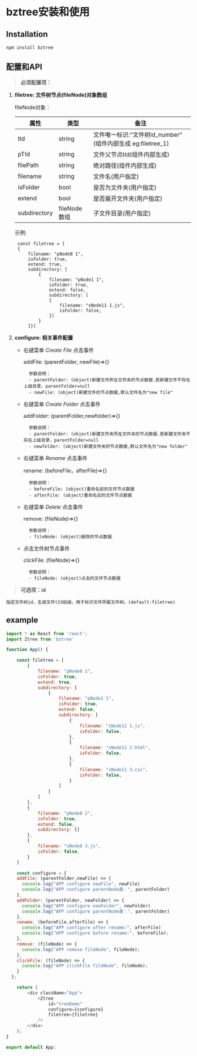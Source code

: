 # bztree安装和使用

## Installation 
 `npm install bztree`

## 配置和API

>**必须配置项：**

1. **filetree: 文件树节点(fileNode)对象数组**
    
    fileNode对象：

    属性|类型|备注
    -|-|-|
    tId|string|文件唯一标识:"文件树id_number"(组件内部生成 eg:filetree_1)
    pTId|string|文件父节点tId(组件内部生成)
    filePath|string|绝对路径(组件内部生成)
    filename|string|文件名(用户指定)
    isFolder|bool|是否为文件夹(用户指定)
    extend|bool|是否展开文件夹(用户指定)
    subdirectory|fileNode数组|子文件目录(用户指定)
    
    示例:

        
        const filetree = [
        {
            filename: "pNode0 1",
            isFolder: true,
            extend: true,
            subdirectory: [
                {
                    filename: "pNode1 1",
                    isFolder: true,
                    extend: false,
                    subdirectory: [
                    {
                        filename: "sNode11 1.js",
                        isFolder: false,
                    }]
                }
            ]}]

             
        
2. **configure: 相关事件配置**

    - 右键菜单 *Create File* 点击事件
    
        addFile: (parentFolder, newFile)=>{}
    
            参数说明：
            - parentFolder: (object)新建文件所在文件夹的节点数据.若新建文件不存在上级目录，parentFolder=null
            - newFile: (object)新建文件的节点数据,默认文件名为"new file"
            

    - 右键菜单 *Create Folder* 点击事件
    
        addFolder: (parentFolder,newfolder)=>{}
        
            参数说明：
            - parentFolder: (object)新建文件夹所在文件夹的节点数据.若新建文件夹不存在上级目录，parentFolder=null
            - newfolder: (object)新建文件夹的节点数据,默认文件名为"new folder"

    - 右键菜单 *Rename* 点击事件
    
        rename: (beforeFile，afterFile)=>{}
    
            参数说明：
            - beforeFile: (object)重命名前的文件节点数据
            - afterFile: (object)重命名后的文件节点数据

    - 右键菜单 *Delete* 点击事件
    
        remove: (fileNode)=>{}
    
            参数说明：
            - fileNode: (object)删除的节点数据
         
    - 点击文件树节点事件 
    
        clickFile: (fileNode)=>{}
        
            参数说明：
            - fileNode: (object)点击的文件节点数据


>**可选项：id**

    指定文件树id，生成文件tId前缀，用于标识文件所属文件树。(default:filetree)

<!-- >**获取组件实例，调用zTree插件API**

 [jquery zTree]: http://www.treejs.cn/v3/api.php "jquery zTree API"
使用ref获取ztree实例，进而可以使用 [jquery zTree] 中的API(更多treeNode属性也可在里面查看)

    获取zTreeObj: this.ztree.current.ztreeObj -->


## example
```js
import * as React from 'react';
import Ztree from 'bztree'

function App() {

    const filetree = [
        {
            filename: "pNode0 1",
            isFolder: true,
            extend: true,
            subdirectory: [
                {
                    filename: "pNode1 1",
                    isFolder: true,
                    extend: false,
                    subdirectory: [
                        {
                            filename: "sNode11 1.js",
                            isFolder: false,
                        },
                        {
                            filename: "sNode11 2.html",
                            isFolder: false,
                        },
                        {
                            filename: "sNode11 3.css",
                            isFolder: false,
                        }
                    ]
                }
            ]
        },
        {
            filename: "pNode0 2",
            isFolder: true,
            extend: false,
            subdirectory: []
        },
        {
            filename: "sNode0 3.js",
            isFolder: false,
        }
    ]

    const configure = {
    addFile: (parentFolder,newFile) => {
      console.log("APP configure newFile", newFile)
      console.log("APP configure parentNode是：", parentFolder)
    },
    addFolder: (parentFolder, newFolder) => {
      console.log("APP configure newFolder", newFolder)
      console.log("APP configure parentNode是：", parentFolder)
    },
    rename: (beforeFile,afterFile) => {
      console.log("APP configure after rename:", afterFile)
      console.log("APP configure before rename:", beforeFile);
    },
    remove: (fileNode) => {
      console.log("APP remove fileNode", fileNode);
    },
    clickFile: (fileNode) => {
      console.log("APP clickFile fileNode", fileNode);
    }
  };

    return (
        <div className="App">
            <Ztree
                id="treeDemo"
                configure={configure}
                filetree={filetree}
            />
        </div>
    );
}

export default App;


```
